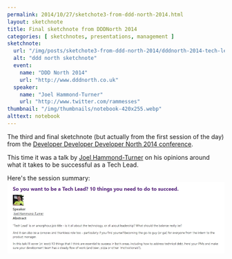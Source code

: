 ```yaml
---
permalink: 2014/10/27/sketchote3-from-ddd-north-2014.html
layout: sketchnote
title: Final sketchnote from DDDNorth 2014
categories: [ sketchnotes, presentations, management ]
sketchnote:
  url: "/img/posts/sketchote3-from-ddd-north-2014/dddnorth-2014-tech-lead-talk-vanilla.webp"
  alt: "ddd north sketchnote"
  event:
    name: "DDD North 2014"
    url: "http://www.dddnorth.co.uk"
  speaker:
    name: "Joel Hammond-Turner"
    url: "http://www.twitter.com/rammesses"
thumbnail: "/img/thumbnails/notebook-420x255.webp"
alttext: notebook
---
```


The third and final sketchnote (but actually from the first session of the day)
from the <a href="http://www.dddnorth.co.uk/">Developer Developer Developer North 
2014 conference</a>. 

This time it was a talk by [Joel Hammond-Turner](http://www.twitter.com/rammesses) on 
his opinions around what it takes to be successful as a Tech Lead.

Here's the session summary: 
![ddd north](/img/posts/sketchote3-from-ddd-north-2014/session-summary.webp)


